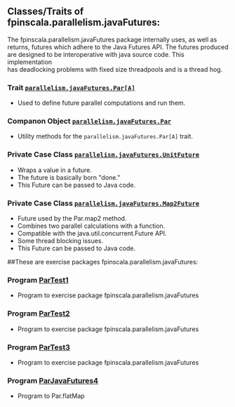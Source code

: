 ## Classes/Traits of fpinscala.parallelism.javaFutures:

The fpinscala.parallelism.javaFutures package internally uses, as well as<br>
returns, futures which adhere to the Java Futures API.  The futures produced<br>
are designed to be interoperative with java source code.  This implementation<br>
has deadlocking problems with fixed size threadpools and is a thread hog.

### Trait [`parallelism.javaFutures.Par[A]`](https://github.com/grscheller/scheller-linux-archive/blob/master/fpinscala/src/main/scala/fpinscala/parallelism/ParallelismJavaFutures.scala#L30-L115)
* Used to define future parallel computations and run them.

### Companon Object [`parallelism.javaFutures.Par`](https://github.com/grscheller/scheller-linux-archive/blob/master/fpinscala/src/main/scala/fpinscala/parallelism/ParallelismJavaFutures.scala#L117-L236)
* Utility methods for the `parallelism.javaFutures.Par[A]` trait.

### Private Case Class [`parallelism.javaFutures.UnitFuture`](https://github.com/grscheller/scheller-linux-archive/blob/master/fpinscala/src/main/scala/fpinscala/parallelism/ParallelismJavaFutures.scala#L238-L250)
* Wraps a value in a future.
* The future is basically born "done."
* This Future can be passed to Java code.

### Private Case Class [`parallelism.javaFutures.Map2Future`](https://github.com/grscheller/scheller-linux-archive/blob/master/fpinscala/src/main/scala/fpinscala/parallelism/ParallelismJavaFutures.scala#L252-L413)
* Future used by the Par.map2 method.
* Combines two parallel calculations with a function.
* Compatible with the java.util.concurrent.Future API.
* Some thread blocking issues.
* This Future can be passed to Java code.

##These are exercise packages fpinscala.parallelism.javaFutures:

### Program [ParTest1](exerciseCode/ParTest1.scala)
* Program to exercise package fpinscala.parallelism.javaFutures

### Program [ParTest2](exerciseCode/ParTest2.scala)
* Program to exercise package fpinscala.parallelism.javaFutures

### Program [ParTest3](exerciseCode/ParTest3.scala)
* Program to exercise package fpinscala.parallelism.javaFutures

### Program [ParJavaFutures4](exerciseCode/ParJavaFutures4.scala)
* Program to Par.flatMap

